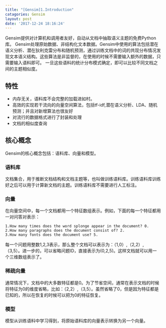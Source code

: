 ```yaml
---
title: "[Gensim]1.Introduction"
catagories: Gensim
layout: post
date: '2017-12-24 18:16:24'
---
```

Gensim提供对计算机和调用者友好，自动从文档中抽取语义主题的免费Python库。
Gensim处理原始数据、非结构化文本数据。Gensim中使用的算法包括潜在语义分析、潜在狄利克雷分布和随机预测，通过训练文档中的词的共现分布情况发现文本语义结构。这些算法是非监督的，在使用的时候不需要输入额外的数据，只需要输入语料即可。
一旦这些语料的统计分布模式确定，即可以比较不同文档之间的主题相似度。

## 特性

- 内存无关，语料库不会完整的加载进如村。
- 高效的实现若干流向的向量空间算法，包括tf-idf,潜在语义分析、LDA、随机预测；并且对新增算法也很友好
- 对流行的数据格式进行了封装和处理
- 文档的相似度查询

## 核心概念
Gensim的核心概念包括：语料库、向量和模型。

### 语料库
文档集合，用于推断文档结构和文档主题等，也叫做训练语料库。训练语料库训练好之后可以用于计算新文档的主题。训练语料库不需要进行人工标注。

### 向量
在向量空间中，每一个文档都用一个特征数组表示。例如，下面的每一个特征都用一对问答对表示：
```
1.How many times does the word splonge appear in the document? 0.
2.How many paragraphs does the document consist of? 2.
3.How many fonts does the document use? 5.

```
每一个问题用整数1,2,3表示，那么整个文档可以表示为：（1,0）,（2,2）,（3,5）。进一步的，可以省略问题ID，直接表示为(0,2,5)。这样文档就可以用一个三维数组表示了。

### 稀疏向量
通常情况下，文档中的大多数特征都是0。为了节省空间，通常在表示文档的时候将特征为0的维度省略，比如：（2,2）,（3,5）。虽然省略了0，但是因为特征都是已知的，所以在恢复的时候可以把为0的特征恢复。
### 模型
模型从训练语料中学习得到，将原始语料库的向量表示转换为另一个向量。
